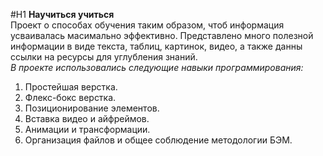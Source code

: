 #H1 **Научиться учиться**  
Проект о способах обучения таким образом, чтоб информация усваивалась масимально эффективно. Представлено много полезной информации в виде текста, таблиц, картинок, видео, а также данны ссылки на ресурсы для углубления знаний.  
*В проекте использовались следующие навыки программирования:*  
1. Простейшая верстка.  
2. Флекс-бокс верстка.  
3. Позиционирование элементов.  
4. Вставка видео и айфреймов.  
5. Анимации и трансформации.
6. Организация файлов и общее соблюдение методологии БЭМ.  